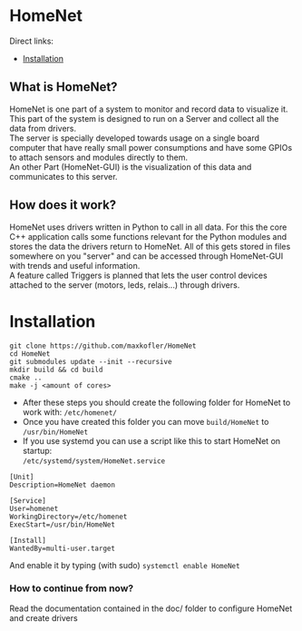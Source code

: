 # HomeNet

Direct links:
* [Installation](#installation)

## What is HomeNet?
HomeNet is one part of a system to monitor and record data to visualize it. \
This part of the system is designed to run on a Server and collect all the data from drivers. \
The server is specially developed towards usage on a single board computer that have really small power consumptions and have some GPIOs to attach
sensors and modules directly to them. \
An other Part (HomeNet-GUI) is the visualization of this data and communicates to this server.

## How does it work?

HomeNet uses drivers written in Python to call in all data. For this the core C++ application calls some functions relevant for the Python modules and stores 
the data the drivers return to HomeNet. All of this gets stored in files somewhere on you "server" and can be accessed through HomeNet-GUI with trends and useful information. \
A feature called Triggers is planned that lets the user control devices attached to the server (motors, leds, relais...) through drivers.

# Installation
```
git clone https://github.com/maxkofler/HomeNet
cd HomeNet
git submodules update --init --recursive
mkdir build && cd build
cmake ..
make -j <amount of cores>
```
* After these steps you should create the following folder for HomeNet to work with: ```/etc/homenet/```
* Once you have created this folder you can move ```build/HomeNet``` to ```/usr/bin/HomeNet```
* If you use systemd you can use a script like this to start HomeNet on startup:\
```/etc/systemd/system/HomeNet.service```
```
[Unit]
Description=HomeNet daemon

[Service]
User=homenet
WorkingDirectory=/etc/homenet
ExecStart=/usr/bin/HomeNet

[Install]
WantedBy=multi-user.target
```
And enable it by typing (with sudo) ```systemctl enable HomeNet```
### How to continue from now?
Read the documentation contained in the doc/ folder to configure HomeNet and create drivers
